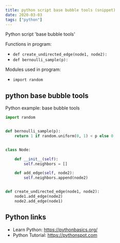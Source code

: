 ```yaml
---
title: python script base bubble tools (snippet)
date: 2020-03-03
tags: ["python"]
---
```

Python script 'base bubble tools'

Functions in program: 
* `def create_undirected_edge(node1, node2):`
* `def bernoulli_sample(p):`

Modules used in program: 
* `import random`

## python base bubble tools

Python example: base bubble tools

```python
import random


def bernoulli_sample(p):
    return 1 if random.uniform(0, 1) < p else 0


class Node:

    def __init__(self):
        self.neighbors = []

    def add_edge(self, node2):
        self.neighbors.append(node2)


def create_undirected_edge(node1, node2):
    node1.add_edge(node2)
    node2.add_edge(node1)


```

## Python links

- Learn Python: https://pythonbasics.org/
- Python Tutorial: https://pythonspot.com
